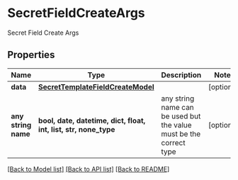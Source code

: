 # SecretFieldCreateArgs

Secret Field Create Args

## Properties
Name | Type | Description | Notes
------------ | ------------- | ------------- | -------------
**data** | [**SecretTemplateFieldCreateModel**](SecretTemplateFieldCreateModel.md) |  | [optional] 
**any string name** | **bool, date, datetime, dict, float, int, list, str, none_type** | any string name can be used but the value must be the correct type | [optional]

[[Back to Model list]](../README.md#documentation-for-models) [[Back to API list]](../README.md#documentation-for-api-endpoints) [[Back to README]](../README.md)


